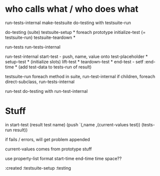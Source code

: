 # who calls what / who does what

run-tests-internal
  make-testsuite
  do-testing with testsuite-run

do-testing (suite)
  testsuite-setup *
  foreach prototype
    initialize-test
    <fn> (= testsuite-run)
  testsuite-teardown *

run-tests
  run-tests-internal

run-test-internal
  start-test - push, name, value onto test-placeholder *
  setup-test *
    (initialize slots)
  lift-test *
  teardown-test *
  end-test - setf :end-time *
  (add test-data to tests-run of result)

testsuite-run
  foreach method in suite, run-test-internal
  if children, foreach direct-subclass, run-tests-internal

run-test 
  do-testing with run-test-internal


# Stuff

in start-test (result test name)
   (push `(,name ,(current-values test)) (tests-run result))

if fails / errors, will get problem appended 

current-values comes from prototype stuff

use property-list format 
  start-time
  end-time
  time
  space??

:created
:testsuite-setup
:testing
